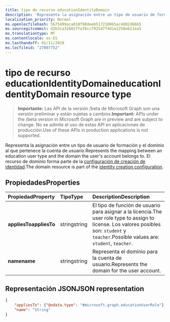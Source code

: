 ```yaml
---
title: tipo de recurso educationIdentityDomain
description: 'Representa la asignación entre un tipo de usuario de formación y el dominio al que pertenece la cuenta de usuario. El recurso de dominio forma parte de la configuración de creación de identidad. '
localization_priority: Normal
ms.openlocfilehash: 5675499aca010f90deeb517210065ac4802d66b5
ms.sourcegitcommit: d2b3ca32602ffa76cc7925d7f4d1e2258e611ea5
ms.translationtype: MT
ms.contentlocale: es-ES
ms.lasthandoff: 01/11/2019
ms.locfileid: "27807752"
---
```

# <a name="educationidentitydomain-resource-type"></a><span data-ttu-id="232ef-104">tipo de recurso educationIdentityDomain</span><span class="sxs-lookup"><span data-stu-id="232ef-104">educationIdentityDomain resource type</span></span>

> <span data-ttu-id="232ef-105">**Importante:** Las API de la versión /beta de Microsoft Graph son una versión preliminar y están sujetas a cambios.</span><span class="sxs-lookup"><span data-stu-id="232ef-105">**Important:** APIs under the /beta version in Microsoft Graph are in preview and are subject to change.</span></span> <span data-ttu-id="232ef-106">No se admite el uso de estas API en aplicaciones de producción.</span><span class="sxs-lookup"><span data-stu-id="232ef-106">Use of these APIs in production applications is not supported.</span></span>

<span data-ttu-id="232ef-107">Representa la asignación entre un tipo de usuario de formación y el dominio al que pertenece la cuenta de usuario.</span><span class="sxs-lookup"><span data-stu-id="232ef-107">Represents the mapping between an education user type and the domain the user's account belongs to.</span></span> <span data-ttu-id="232ef-108">El recurso de dominio forma parte de la [configuración de creación de identidad](educationidentitycreationconfiguration.md).</span><span class="sxs-lookup"><span data-stu-id="232ef-108">The domain resource is part of the [identity creation configuration](educationidentitycreationconfiguration.md).</span></span> 

## <a name="properties"></a><span data-ttu-id="232ef-109">Propiedades</span><span class="sxs-lookup"><span data-stu-id="232ef-109">Properties</span></span>

| <span data-ttu-id="232ef-110">Propiedad</span><span class="sxs-lookup"><span data-stu-id="232ef-110">Property</span></span> | <span data-ttu-id="232ef-111">Tipo</span><span class="sxs-lookup"><span data-stu-id="232ef-111">Type</span></span> | <span data-ttu-id="232ef-112">Description</span><span class="sxs-lookup"><span data-stu-id="232ef-112">Description</span></span> |
|:-|:-|:-|
| <span data-ttu-id="232ef-113">**appliesTo**</span><span class="sxs-lookup"><span data-stu-id="232ef-113">**appliesTo**</span></span> | <span data-ttu-id="232ef-114">string</span><span class="sxs-lookup"><span data-stu-id="232ef-114">string</span></span> |  <span data-ttu-id="232ef-115">El tipo de función de usuario para asignar a la licencia.</span><span class="sxs-lookup"><span data-stu-id="232ef-115">The user role type to assign to license.</span></span> <span data-ttu-id="232ef-116">Los valores posibles son: `student` y `teacher`.</span><span class="sxs-lookup"><span data-stu-id="232ef-116">Possible values are: `student`, `teacher`.</span></span>      |
| <span data-ttu-id="232ef-117">**name**</span><span class="sxs-lookup"><span data-stu-id="232ef-117">**name**</span></span> | <span data-ttu-id="232ef-118">string</span><span class="sxs-lookup"><span data-stu-id="232ef-118">string</span></span> |  <span data-ttu-id="232ef-119">Representa el dominio para la cuenta de usuario.</span><span class="sxs-lookup"><span data-stu-id="232ef-119">Represents the domain for the user account.</span></span>         |

## <a name="json-representation"></a><span data-ttu-id="232ef-120">Representación JSON</span><span class="sxs-lookup"><span data-stu-id="232ef-120">JSON representation</span></span>
<!-- {
  "blockType": "resource",
  "optionalProperties": [

  ],
  "@odata.type": "#microsoft.graph.educationIdentityDomain"
}-->

```json
{
    "appliesTo": {"@odata.type": "#microsoft.graph.educationUserRole"},
    "name": "String"
}
```
